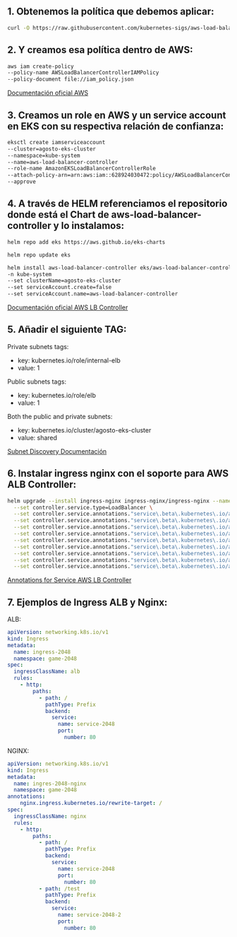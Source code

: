 ## 1. Obtenemos la política que debemos aplicar:

```bash
curl -O https://raw.githubusercontent.com/kubernetes-sigs/aws-load-balancer-controller/v2.5.4/docs/install/iam_policy.json
```

## 2. Y creamos esa política dentro de AWS:

```bash
aws iam create-policy
--policy-name AWSLoadBalancerControllerIAMPolicy
--policy-document file://iam_policy.json
```

[Documentación oficial AWS
](https://docs.aws.amazon.com/eks/latest/userguide/aws-load-balancer-controller.html
)
## 3. Creamos un role en AWS y un service account en EKS con su respectiva relación de confianza:

```bash
eksctl create iamserviceaccount
--cluster=agosto-eks-cluster
--namespace=kube-system
--name=aws-load-balancer-controller
--role-name AmazonEKSLoadBalancerControllerRole
--attach-policy-arn=arn:aws:iam::628924030472:policy/AWSLoadBalancerControllerIAMPolicy
--approve
```

## 4. A través de HELM referenciamos el repositorio donde está el Chart de aws-load-balancer-controller y lo instalamos:

```bash
helm repo add eks https://aws.github.io/eks-charts

helm repo update eks

helm install aws-load-balancer-controller eks/aws-load-balancer-controller
-n kube-system
--set clusterName=agosto-eks-cluster
--set serviceAccount.create=false
--set serviceAccount.name=aws-load-balancer-controller
```

[Documentación oficial AWS LB Controller
](https://kubernetes-sigs.github.io/aws-load-balancer-controller/v2.5/deploy/installation/
)
## 5. Añadir el siguiente TAG:

Private subnets tags:

- key: kubernetes.io/role/internal-elb
- value: 1

Public subnets tags:

- key: kubernetes.io/role/elb
- value: 1

Both the public and private subnets:

- key: kubernetes.io/cluster/agosto-eks-cluster
- value: shared

[Subnet Discovery Documentación
](https://kubernetes-sigs.github.io/aws-load-balancer-controller/v2.5/deploy/subnet_discovery/
)
## 6. Instalar ingress nginx con el soporte para AWS ALB Controller:

```bash
helm upgrade --install ingress-nginx ingress-nginx/ingress-nginx --namespace ingress-nginx \
  --set controller.service.type=LoadBalancer \
  --set controller.service.annotations."service\.beta\.kubernetes\.io/aws-load-balancer-name"=apps-ingress \
  --set controller.service.annotations."service\.beta\.kubernetes\.io/aws-load-balancer-type"=nlb \
  --set controller.service.annotations."service\.beta\.kubernetes\.io/aws-load-balancer-backend-protocol"=tcp \
  --set controller.service.annotations."service\.beta\.kubernetes\.io/aws-load-balancer-cross-zone-load-balancing-enabled"=true \
  --set controller.service.annotations."service\.beta\.kubernetes\.io/aws-load-balancer-nlb-target-type"=ip \
  --set controller.service.annotations."service\.beta\.kubernetes\.io/aws-load-balancer-scheme"=internet-facing \
  --set controller.service.annotations."service\.beta\.kubernetes\.io/aws-load-balancer-healthcheck-protocol"=TCP \
  --set controller.service.annotations."service\.beta\.kubernetes\.io/aws-load-balancer-healthcheck-path"=/healthz \
  --set controller.service.annotations."service\.beta\.kubernetes\.io/aws-load-balancer-healthcheck-port"=10254 
```

[Annotations for Service AWS LB Controller
](https://kubernetes-sigs.github.io/aws-load-balancer-controller/v2.5/guide/service/annotations/)


## 7. Ejemplos de Ingress ALB y Nginx:

ALB:
```yaml
apiVersion: networking.k8s.io/v1
kind: Ingress
metadata:
  name: ingress-2048
  namespace: game-2048
spec:
  ingressClassName: alb
  rules:
    - http:
        paths:
          - path: /
            pathType: Prefix
            backend:
              service:
                name: service-2048
                port:
                  number: 80
```

NGINX:
```yaml
apiVersion: networking.k8s.io/v1
kind: Ingress
metadata:
  name: ingres-2048-nginx
  namespace: game-2048
annotations:
    nginx.ingress.kubernetes.io/rewrite-target: /
spec:
  ingressClassName: nginx
  rules:
    - http:
        paths:
          - path: /
            pathType: Prefix
            backend:
              service:
                name: service-2048
                port:
                  number: 80
          - path: /test
            pathType: Prefix
            backend:
              service:
                name: service-2048-2
                port:
                  number: 80
```
